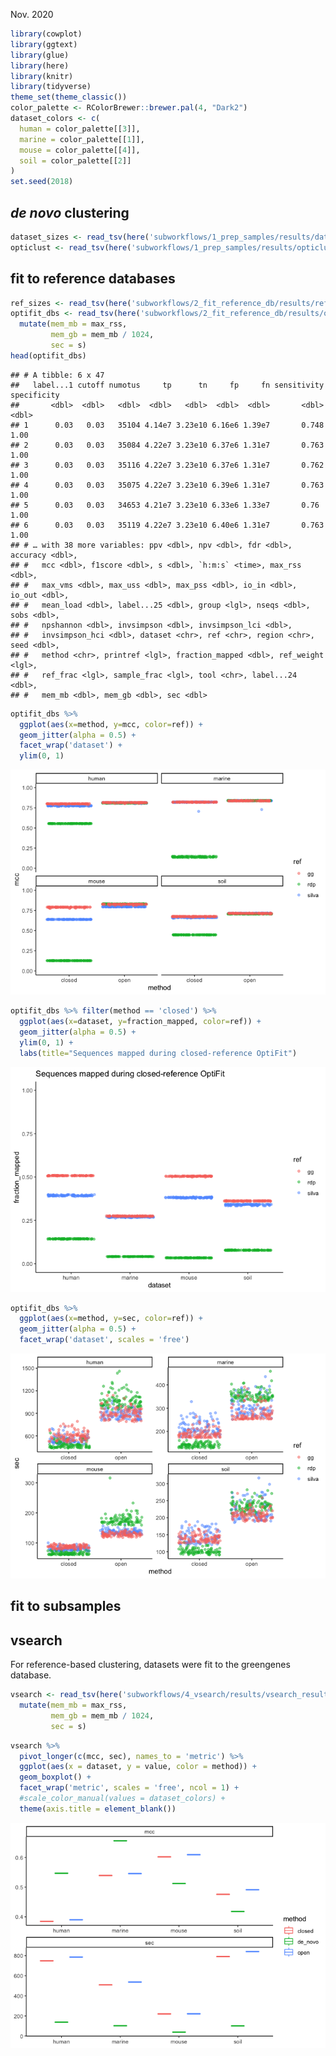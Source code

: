 Nov. 2020

``` r
library(cowplot)
library(ggtext)
library(glue)
library(here)
library(knitr)
library(tidyverse)
theme_set(theme_classic())
color_palette <- RColorBrewer::brewer.pal(4, "Dark2")
dataset_colors <- c(
  human = color_palette[[3]],
  marine = color_palette[[1]],
  mouse = color_palette[[4]],
  soil = color_palette[[2]]
)
set.seed(2018)
```

## *de novo* clustering

``` r
dataset_sizes <- read_tsv(here('subworkflows/1_prep_samples/results/dataset_sizes.tsv'))
opticlust <- read_tsv(here('subworkflows/1_prep_samples/results/opticlust_results.tsv'))
```

## fit to reference databases

``` r
ref_sizes <- read_tsv(here('subworkflows/2_fit_reference_db/results/ref_sizes.tsv'))
optifit_dbs <- read_tsv(here('subworkflows/2_fit_reference_db/results/optifit_dbs_results.tsv')) %>% 
  mutate(mem_mb = max_rss,
         mem_gb = mem_mb / 1024,
         sec = s)
head(optifit_dbs)
```

    ## # A tibble: 6 x 47
    ##   label...1 cutoff numotus     tp      tn     fp     fn sensitivity specificity
    ##       <dbl>  <dbl>   <dbl>  <dbl>   <dbl>  <dbl>  <dbl>       <dbl>       <dbl>
    ## 1      0.03   0.03   35104 4.14e7 3.23e10 6.16e6 1.39e7       0.748        1.00
    ## 2      0.03   0.03   35084 4.22e7 3.23e10 6.37e6 1.31e7       0.763        1.00
    ## 3      0.03   0.03   35116 4.22e7 3.23e10 6.37e6 1.31e7       0.762        1.00
    ## 4      0.03   0.03   35075 4.22e7 3.23e10 6.39e6 1.31e7       0.763        1.00
    ## 5      0.03   0.03   34653 4.21e7 3.23e10 6.33e6 1.33e7       0.76         1.00
    ## 6      0.03   0.03   35119 4.22e7 3.23e10 6.40e6 1.31e7       0.763        1.00
    ## # … with 38 more variables: ppv <dbl>, npv <dbl>, fdr <dbl>, accuracy <dbl>,
    ## #   mcc <dbl>, f1score <dbl>, s <dbl>, `h:m:s` <time>, max_rss <dbl>,
    ## #   max_vms <dbl>, max_uss <dbl>, max_pss <dbl>, io_in <dbl>, io_out <dbl>,
    ## #   mean_load <dbl>, label...25 <dbl>, group <lgl>, nseqs <dbl>, sobs <dbl>,
    ## #   npshannon <dbl>, invsimpson <dbl>, invsimpson_lci <dbl>,
    ## #   invsimpson_hci <dbl>, dataset <chr>, ref <chr>, region <chr>, seed <dbl>,
    ## #   method <chr>, printref <lgl>, fraction_mapped <dbl>, ref_weight <lgl>,
    ## #   ref_frac <lgl>, sample_frac <lgl>, tool <chr>, label...24 <dbl>,
    ## #   mem_mb <dbl>, mem_gb <dbl>, sec <dbl>

``` r
optifit_dbs %>% 
  ggplot(aes(x=method, y=mcc, color=ref)) +
  geom_jitter(alpha = 0.5) + 
  facet_wrap('dataset') +
  ylim(0, 1)
```

![](figures/fit-db_mcc-1.png)<!-- -->

``` r
optifit_dbs %>% filter(method == 'closed') %>% 
  ggplot(aes(x=dataset, y=fraction_mapped, color=ref)) +
  geom_jitter(alpha = 0.5) + 
  ylim(0, 1) +
  labs(title="Sequences mapped during closed-reference OptiFit")
```

![](figures/fit-db_fraction-mapped-1.png)<!-- -->

``` r
optifit_dbs %>% 
  ggplot(aes(x=method, y=sec, color=ref)) +
  geom_jitter(alpha = 0.5) +
  facet_wrap('dataset', scales = 'free')
```

![](figures/fit-db_runtime-1.png)<!-- -->

## fit to subsamples

## vsearch

For reference-based clustering, datasets were fit to the greengenes
database.

``` r
vsearch <- read_tsv(here('subworkflows/4_vsearch/results/vsearch_results.tsv')) %>% 
  mutate(mem_mb = max_rss,
         mem_gb = mem_mb / 1024,
         sec = s)
```

``` r
vsearch %>% 
  pivot_longer(c(mcc, sec), names_to = 'metric') %>% 
  ggplot(aes(x = dataset, y = value, color = method)) +
  geom_boxplot() +
  facet_wrap('metric', scales = 'free', ncol = 1) + 
  #scale_color_manual(values = dataset_colors) +
  theme(axis.title = element_blank())
```

![](figures/vsearch_mcc-1.png)<!-- -->
